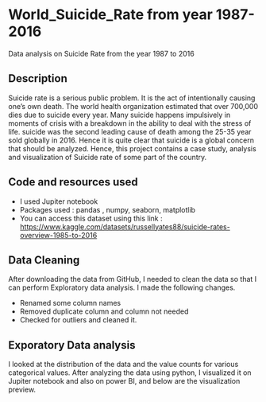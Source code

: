 # World_Suicide_Rate from year 1987-2016
Data analysis on Suicide Rate from the year 1987 to 2016

## Description 
Suicide rate is a serious public problem. It is the act of intentionally causing one’s own death. The world health organization estimated that over 700,000 dies due to suicide every year. Many suicide happens impulsively in moments of crisis with a breakdown in the ability to deal with the stress of life. suicide was the second leading cause of death among the 25-35 year sold globally in 2016. Hence it is quite clear that suicide is a global concern that should be analyzed.
Hence, this project contains a case study, analysis and visualization of Suicide rate of some part of the country. 

## Code and resources used
* I used Jupiter notebook
* Packages used : pandas , numpy, seaborn, matplotlib
* You can access this dataset using this link : https://www.kaggle.com/datasets/russellyates88/suicide-rates-overview-1985-to-2016

## Data Cleaning
After downloading the data from GitHub, I needed to clean the data so that I can perform Exploratory data analysis. I made the following changes. 
*	Renamed some column names 
*	Removed duplicate column and column not needed
* Checked for outliers and cleaned it.

## Exporatory Data analysis
I looked at the distribution of the data and the value counts for various categorical values. After analyzing the data using python, I visualized it on Jupiter notebook and also on power BI, and below are the visualization preview.

